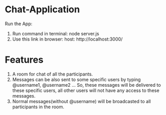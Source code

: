 # Chat-Application

Run the App:
  1. Run command in terminal: node server.js
  2. Use this link in browser: host: http://localhost:3000/
 
# Features

1. A room for chat of all the participants.
2. Messages can be also sent to some specific users by typing @username1, @username2 ... 
   So, these messages will be delivered to these specific users, all other users will not have any access to these messages.
3. Normal messages(without @username) will be broadcasted to all participants in the room.
